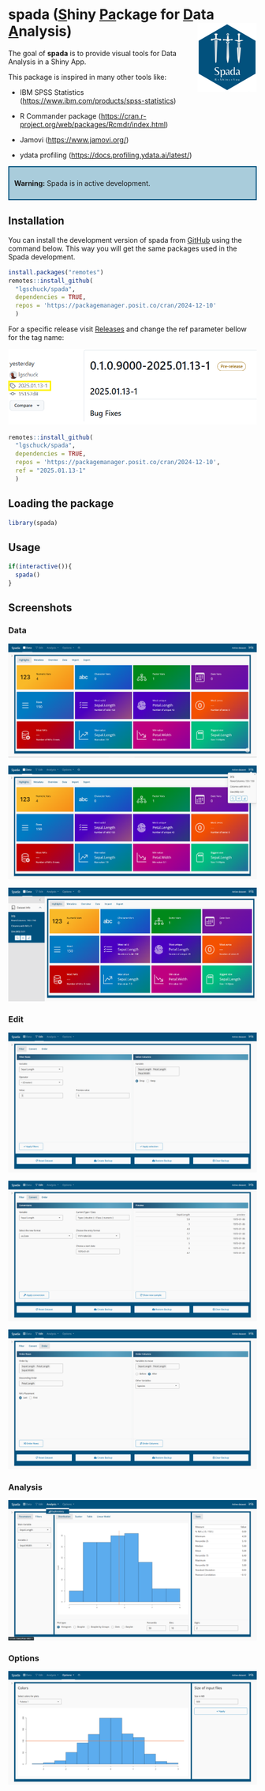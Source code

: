 
<!-- README.md is generated from README.Rmd. Please edit that file -->

# spada (<u>**S**</u>hiny <u>**Pa**</u>ckage for <u>**D**</u>ata <u>**A**</u>nalysis) <img src="man/figures/logo.png" align="right" height="139"/>

<!-- badges: start -->
<!-- badges: end -->

The goal of **spada** is to provide visual tools for Data Analysis in a
Shiny App.

This package is inspired in many other tools like:

- IBM SPSS Statistics (<https://www.ibm.com/products/spss-statistics>)

- R Commander package
  (<https://cran.r-project.org/web/packages/Rcmdr/index.html>)

- Jamovi (<https://www.jamovi.org/>)

- ydata profiling (<https://docs.profiling.ydata.ai/latest/>)

<div style="border: 2px solid #02517d; padding: 10px; background-color: #a9ccdb;">

<strong>Warning:</strong> Spada is in active development.

</div>

## Installation

You can install the development version of spada from
[GitHub](https://github.com/) using the command below. This way you will
get the same packages used in the Spada development.

``` r
install.packages("remotes")
remotes::install_github(
  "lgschuck/spada",
  dependencies = TRUE,
  repos = 'https://packagemanager.posit.co/cran/2024-12-10'
  )
```

For a specific release visit
[Releases](https://github.com/lgschuck/spada/releases) and change the
ref parameter bellow for the tag name:

![](man/figures/install_release.png)

``` r
remotes::install_github(
  "lgschuck/spada",
  dependencies = TRUE,
  repos = 'https://packagemanager.posit.co/cran/2024-12-10',
  ref = "2025.01.13-1"
  )
```

## Loading the package

``` r
library(spada)
```

## Usage

``` r
if(interactive()){
  spada()
}
```

## Screenshots

### Data

![](man/figures/spada_home.png)

![](man/figures/spada_home2.png)

![](man/figures/spada_home3.png)

### Edit

![](man/figures/spada_edit_filter.png)

![](man/figures/spada_edit_convert.png)

![](man/figures/spada_edit_order.png)

### Analysis

![](man/figures/spada_analysis_exploratory.png)

### Options

![](man/figures/spada_options_config.png)
